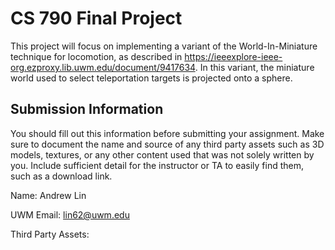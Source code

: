 # CS 790 Final Project

This project will focus on implementing a variant of the World-In-Miniature technique for locomotion, as described in https://ieeexplore-ieee-org.ezproxy.lib.uwm.edu/document/9417634. In this variant, the miniature world used to select teleportation targets is projected onto a sphere.

## Submission Information

You should fill out this information before submitting your assignment.  Make sure to document the name and source of any third party assets such as 3D models, textures, or any other content used that was not solely written by you.  Include sufficient detail for the instructor or TA to easily find them, such as a download link.

Name: Andrew Lin

UWM Email: lin62@uwm.edu

Third Party Assets: